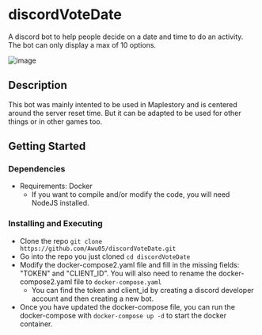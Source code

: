 # discordVoteDate

A discord bot to help people decide on a date and time to do an activity. The bot can only display a max of 10 options.

![image](https://github.com/Awu05/discordVoteDate/assets/12676790/a0e0200a-a9cc-4794-9d2a-21614e910dbb)


## Description

This bot was mainly intented to be used in Maplestory and is centered around the server reset time.
But it can be adapted to be used for other things or in other games too.

## Getting Started

### Dependencies

* Requirements: Docker
  * If you want to compile and/or modify the code, you will need NodeJS installed.

### Installing and Executing

* Clone the repo `git clone https://github.com/Awu05/discordVoteDate.git`
* Go into the repo you just cloned `cd discordVoteDate`
* Modify the docker-compose2.yaml file and fill in the missing fields: "TOKEN" and "CLIENT_ID". You will also need to rename the docker-compose2.yaml file to `docker-compose.yaml`
  * You can find the token and client_id by creating a discord developer account and then creating a new bot.
* Once you have updated the docker-compose file, you can run the docker-compose with `docker-compose up -d` to start the docker container.
